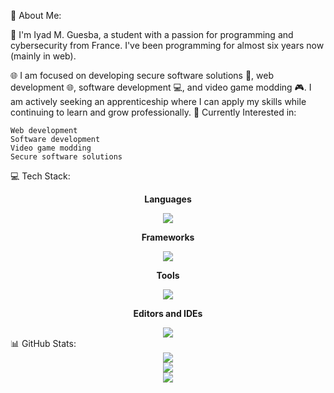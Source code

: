 💫 About Me:

👋 I'm Iyad M. Guesba, a student with a passion for programming and cybersecurity from France. I've been programming for almost six years now (mainly in web).

🌐 I am focused on developing secure software solutions 🔐, web development 🌐, software development 💻, and video game modding 🎮. I am actively seeking an apprenticeship where I can apply my skills while continuing to learn and grow professionally. 🚀
Currently Interested in:

    Web development
    Software development
    Video game modding
    Secure software solutions

💻 Tech Stack:
<div align="center">
  <p><b>Languages</b></p>
  <a href="https://skillicons.dev">
    <img src="https://skillicons.dev/icons?i=js,java,c,cpp,py,html,css,lua" />
  </a>
</div>
<div align="center">
  <p><b>Frameworks</b></p>
  <a href="https://skillicons.dev">
    <img src="https://skillicons.dev/icons?i=django,react" />
  </a>
</div>
<div align="center">
  <p><b>Tools</b></p>
  <a href="https://skillicons.dev">
    <img src="https://skillicons.dev/icons?i=git,github,oracle" />
  </a>
</div>
<div align="center">
  <p><b>Editors and IDEs</b></p>
  <a href="https://skillicons.dev">
    <img src="https://skillicons.dev/icons?i=vscode,idea,clion" />
  </a>
</div>
📊 GitHub Stats:
<div align="center">
  <img src="https://github-readme-stats.vercel.app/api?username=021user&theme=blueberry&hide_border=false&include_all_commits=true&count_private=true" />
  <br/>
  <img src="https://github-readme-streak-stats.herokuapp.com/?user=021user&theme=blueberry&hide_border=false" />
  <br/>
  <img src="https://github-readme-stats.vercel.app/api/top-langs/?username=021user&theme=blueberry&hide_border=false&include_all_commits=true&count_private=true&layout=compact" />
</div>
